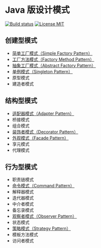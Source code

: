 # Java 版设计模式

[![Build status](https://travis-ci.org/HasonHuang/java-design-patterns.svg?branch=master)](https://travis-ci.org/HasonHuang/java-design-patterns)
[![License MIT](https://img.shields.io/github/license/HasonHuang/java-design-patterns.svg)](https://raw.githubusercontent.com/HasonHuang/java-design-patterns/master/LICENSE)


## 创建型模式

- [简单工厂模式（Simple Factory Pattern）](./simple-factory-pattern)
- [工厂方法模式（Factory Method Pattern）](./factory-method-pattern)
- [抽象工厂模式（Abstract Factory Pattern）](./abstract-factory-pattern)
- [单例模式（Singleton Pattern）](./singleton-pattern)
- 原型模式
- 建造者模式

## 结构型模式

- [适配器模式（Adapter Pattern）](./adapter-pattern)
- 桥接模式
- 组合模式
- [装饰者模式（Decorator Pattern）](./decorator-pattern)
- [外观模式（Facade Pattern）](./facade-pattern)
- 享元模式
- 代理模式

## 行为型模式

- 职责链模式
- [命令模式（Command Pattern）](./command-pattern)
- 解释器模式
- 迭代器模式
- 中介者模式
- 备忘录模式
- [观察者模式（Observer Pattern）](./observer-pattern)
- 状态模式
- [策略模式（Strategy Pattern）](./strategy-pattern)
- 模板方法模式
- 访问者模式
